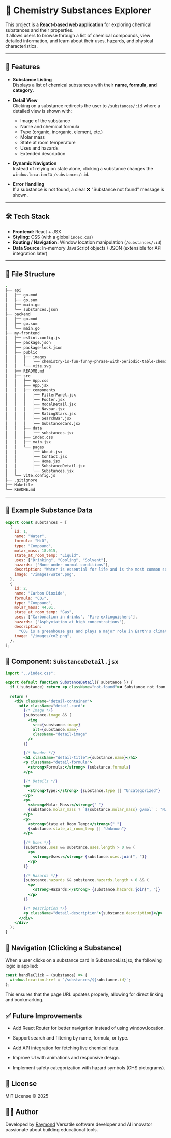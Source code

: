 # 🧪 Chemistry Substances Explorer

This project is a **React-based web application** for exploring chemical substances and their properties.  
It allows users to browse through a list of chemical compounds, view detailed information, and learn about their uses, hazards, and physical characteristics.

---

## 🚀 Features

- **Substance Listing**  
  Displays a list of chemical substances with their **name, formula, and category**.

- **Detail View**  
  Clicking on a substance redirects the user to `/substances/:id` where a detailed view is shown with:

  - Image of the substance
  - Name and chemical formula
  - Type (organic, inorganic, element, etc.)
  - Molar mass
  - State at room temperature
  - Uses and hazards
  - Extended description

- **Dynamic Navigation**  
  Instead of relying on state alone, clicking a substance changes the `window.location` to `/substances/:id`.

- **Error Handling**  
  If a substance is not found, a clear ❌ "Substance not found" message is shown.

---

## 🛠️ Tech Stack

- **Frontend:** React + JSX
- **Styling:** CSS (with a global `index.css`)
- **Routing / Navigation:** Window location manipulation (`/substances/:id`)
- **Data Source:** In-memory JavaScript objects / JSON (extensible for API integration later)

---

## 📂 File Structure

```sh
.
├── api
│   ├── go.mod
│   ├── go.sum
│   ├── main.go
│   └── substances.json
├── backend
│   ├── go.mod
│   ├── go.sum
│   └── main.go
├── my-frontend
│   ├── eslint.config.js
│   ├── package.json
│   ├── package-lock.json
│   ├── public
│   │   ├── images
│   │   │   └── chemistry-is-fun-funny-phrase-with-periodic-table-chemical-elements_585425-9.png
│   │   └── vite.svg
│   ├── README.md
│   ├── src
│   │   ├── App.css
│   │   ├── App.jsx
│   │   ├── components
│   │   │   ├── FilterPanel.jsx
│   │   │   ├── Footer.jsx
│   │   │   ├── ModalDetail.jsx
│   │   │   ├── Navbar.jsx
│   │   │   ├── RatingStars.jsx
│   │   │   ├── SearchBar.jsx
│   │   │   └── SubstanceCard.jsx
│   │   ├── data
│   │   │   └── substances.jsx
│   │   ├── index.css
│   │   ├── main.jsx
│   │   └── pages
│   │       ├── About.jsx
│   │       ├── Contact.jsx
│   │       ├── Home.jsx
│   │       ├── SubstanceDetail.jsx
│   │       └── Substances.jsx
│   └── vite.config.js
├── .gitignore
├── Makefile
└── README.md
```

---

## 🧾 Example Substance Data

```js
export const substances = [
  {
    id: 1,
    name: "Water",
    formula: "H₂O",
    type: "Compound",
    molar_mass: 18.015,
    state_at_room_temp: "Liquid",
    uses: ["Drinking", "Cooling", "Solvent"],
    hazards: ["None under normal conditions"],
    description: "Water is essential for life and is the most common solvent.",
    image: "/images/water.png",
  },
  {
    id: 2,
    name: "Carbon Dioxide",
    formula: "CO₂",
    type: "Compound",
    molar_mass: 44.01,
    state_at_room_temp: "Gas",
    uses: ["Carbonation in drinks", "Fire extinguishers"],
    hazards: ["Asphyxiation at high concentrations"],
    description:
      "CO₂ is a greenhouse gas and plays a major role in Earth's climate.",
    image: "/images/co2.png",
  },
];
```

## 📜 Component: `SubstanceDetail.jsx`

```jsx
import "../index.css";

export default function SubstanceDetail({ substance }) {
  if (!substance) return <p className="not-found">❌ Substance not found.</p>;

  return (
    <div className="detail-container">
      <div className="detail-card">
        {/* Image */}
        {substance.image && (
          <img
            src={substance.image}
            alt={substance.name}
            className="detail-image"
          />
        )}

        {/* Header */}
        <h1 className="detail-title">{substance.name}</h1>
        <p className="detail-formula">
          <strong>Formula:</strong> {substance.formula}
        </p>

        {/* Details */}
        <p>
          <strong>Type:</strong> {substance.type || "Uncategorized"}
        </p>
        <p>
          <strong>Molar Mass:</strong>{" "}
          {substance.molar_mass ? `${substance.molar_mass} g/mol` : "N/A"}
        </p>
        <p>
          <strong>State at Room Temp:</strong>{" "}
          {substance.state_at_room_temp || "Unknown"}
        </p>

        {/* Uses */}
        {substance.uses && substance.uses.length > 0 && (
          <p>
            <strong>Uses:</strong> {substance.uses.join(", ")}
          </p>
        )}

        {/* Hazards */}
        {substance.hazards && substance.hazards.length > 0 && (
          <p>
            <strong>Hazards:</strong> {substance.hazards.join(", ")}
          </p>
        )}

        {/* Description */}
        <p className="detail-description">{substance.description}</p>
      </div>
    </div>
  );
}
```

## 🔗 Navigation (Clicking a Substance)

When a user clicks on a substance card in SubstanceList.jsx, the following logic is applied:

```jsx
const handleClick = (substance) => {
  window.location.href = `/substances/${substance.id}`;
};
```

This ensures that the page URL updates properly, allowing for direct linking and bookmarking.

## ✅ Future Improvements

- Add React Router for better navigation instead of using window.location.

- Support search and filtering by name, formula, or type.

- Add API integration for fetching live chemical data.

- Improve UI with animations and responsive design.

- Implement safety categorization with hazard symbols (GHS pictograms).

## 📜 License

MIT License © 2025

## 👨‍💻 Author

Developed by [Raymond](https://github.com/anxielray)
Versatile software developer and AI innovator passionate about building educational tools.
